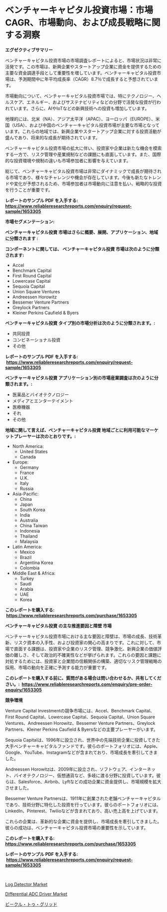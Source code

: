 <p><h1>ベンチャーキャピタル投資市場：市場CAGR、市場動向、および成長戦略に関する洞察</h1></p><p><strong>エグゼクティブサマリー</strong></p>
<p><p>ベンチャーキャピタル投資市場の市場調査レポートによると、市場状況は非常に活発です。この市場は、新興企業やスタートアップ企業に資金を提供するための主要な資金調達手段として重要性を増しています。ベンチャーキャピタル投資市場は、予測期間中に年平均成長率（CAGR）8.7％で成長すると予想されています。</p><p>市場動向について、ベンチャーキャピタル投資市場では、特にテクノロジー、ヘルスケア、エネルギー、およびサステナビリティなどの分野で活発な投資が行われています。さらに、AIやIoTなどの新興技術への投資も増加しています。</p><p>地理的には、北米（NA）、アジア太平洋（APAC）、ヨーロッパ（EUROPE）、米国（USA）、および中国のベンチャーキャピタル投資市場が主要な市場となっています。これらの地域では、新興企業やスタートアップ企業に対する投資活動が盛んであり、将来的な成長が期待されています。</p><p>ベンチャーキャピタル投資市場の拡大に伴い、投資家や企業は新たな機会を模索する一方で、リスク管理や産業規制などの課題にも直面しています。また、国際的な投資環境や規制の違いも市場参加者に影響を与えています。</p><p>総じて、ベンチャーキャピタル投資市場は非常にダイナミックで成長が期待される市場であり、様々なチャレンジや機会が存在しています。今後も新たなトレンドや変化が予想されるため、市場参加者は市場動向に注意を払い、戦略的な投資を行うことが重要です。</p></p>
<p><strong>レポートのサンプル PDF を入手する: <a href="https://www.reliableresearchreports.com/enquiry/request-sample/1653305">https://www.reliableresearchreports.com/enquiry/request-sample/1653305</a></strong></p>
<p><strong>市場セグメンテーション:</strong></p>
<p><strong> ベンチャーキャピタル投資 市場はさらに概要、展開、アプリケーション、地域に分類されます :</strong></p>
<p><strong>コンポーネントに関しては、 ベンチャーキャピタル投資 市場は次のように分類されます: &nbsp;</strong></p>
<p><ul><li>Accel</li><li>Benchmark Capital</li><li>First Round Capital</li><li>Lowercase Capital</li><li>Sequoia Capital</li><li>Union Square Ventures</li><li>Andreessen Horowitz</li><li>Bessemer Venture Partners</li><li>Greylock Partners</li><li>Kleiner Perkins Caufield & Byers</li></ul></p>
<p><strong> ベンチャーキャピタル投資 タイプ別の市場分析は次のように分類されます。:</strong></p>
<p><ul><li>共同投資</li><li>コンビネーショナル投資</li><li>その他</li></ul></p>
<p><strong>レポートのサンプル PDF を入手する: &nbsp;<a href="https://www.reliableresearchreports.com/enquiry/request-sample/1653305">https://www.reliableresearchreports.com/enquiry/request-sample/1653305</a></strong></p>
<p><strong> ベンチャーキャピタル投資 アプリケーション別の市場産業調査は次のように分類されます。:</strong></p>
<p><ul><li>医薬品とバイオテクノロジー</li><li>メディアとエンターテイメント</li><li>医療機器</li><li>それ</li><li>その他</li></ul></p>
<p><strong>地域に関して言えば、ベンチャーキャピタル投資 地域ごとに利用可能なマーケットプレーヤーは次のとおりです。:</strong></p>
<p><ul>
    <li>
        North America:
        <ul>
            <li>United States</li>
            <li>Canada</li>
        </ul>
    </li>
    <li>
        Europe:
        <ul>
            <li>Germany</li>
            <li>France</li>
            <li>U.K.</li>
            <li>Italy</li>
            <li>Russia</li>
        </ul>
    </li>
    <li>
        Asia-Pacific:
        <ul>
            <li>China</li>
            <li>Japan</li>
            <li>South Korea</li>
            <li>India</li>
            <li>Australia</li>
            <li>China Taiwan</li>
            <li>Indonesia</li>
            <li>Thailand</li>
            <li>Malaysia</li>
        </ul>
    </li>
    <li>
        Latin America:
        <ul>
            <li>Mexico</li>
            <li>Brazil</li>
            <li>Argentina Korea</li>
            <li>Colombia</li>
        </ul>
    </li>
    <li>
        Middle East & Africa:
        <ul>
            <li>Turkey</li>
            <li>Saudi</li>
            <li>Arabia</li>
            <li>UAE</li>
            <li>Korea</li>
        </ul>
    </li>
    </ul></p>
<p><strong>このレポートを購入する: &nbsp;<a href="https://www.reliableresearchreports.com/purchase/1653305">https://www.reliableresearchreports.com/purchase/1653305</a></strong></p>
<p><strong>ベンチャーキャピタル投資 の主な推進要因と障壁 市場</strong></p>
<p><p>ベンチャーキャピタル投資市場における主な要因と障壁は、市場の成長、技術革新、リスク資本の入手性、および投資家の関心の高まりです。これに対して、市場で直面する課題は、投資家や企業のリスク管理、競争激化、新興企業の価値評価の難しさ、そして政治的不確実性などが挙げられます。これらの要因と課題に対処するためには、投資家と企業間の信頼関係の構築、適切なリスク管理戦略の採用、市場の動向を正確に予測する能力が重要です。</p></p>
<p><strong>このレポートを購入する前に、質問がある場合は問い合わせるか、共有してください。:&nbsp; <a href="https://www.reliableresearchreports.com/enquiry/pre-order-enquiry/1653305">https://www.reliableresearchreports.com/enquiry/pre-order-enquiry/1653305</a></strong></p>
<p><strong>競争環境</strong></p>
<p><p>Venture Capital Investmentの競争市場には、Accel、Benchmark Capital、First Round Capital、Lowercase Capital、Sequoia Capital、Union Square Ventures、Andreessen Horowitz、Bessemer Venture Partners、Greylock Partners、Kleiner Perkins Caufield & Byersなどの主要プレーヤーがいます。</p><p>Sequoia Capitalは、1996年に設立され、世界中の先端技術企業に投資してきた大手ベンチャーキャピタルファンドです。彼らのポートフォリオには、Apple、Google、YouTube、Instagramなどが含まれており、市場成長を牽引してきました。</p><p>Andreessen Horowitzは、2009年に設立され、ソフトウェア、インターネット、バイオテクノロジー、仮想通貨など、多岐に渡る分野に投資しています。彼らは、Salesforce、Airbnb、Lyftなどの成功企業に資金提供し、市場規模を拡大させました。</p><p>Bessemer Venture Partnersは、1911年に創業された老舗ベンチャーキャピタルであり、技術分野に特化した投資を行っています。彼らのポートフォリオには、LinkedIn、Pinterest、Twilioなどが含まれており、高い売上高を上げています。</p><p>これらの企業は、革新的な企業に資金を提供し、市場成長を牽引してきました。彼らの成功は、ベンチャーキャピタル投資市場の重要性を示しています。</p></p>
<p><strong>このレポートを購入する: &nbsp; <a href="https://www.reliableresearchreports.com/purchase/1653305">https://www.reliableresearchreports.com/purchase/1653305</a></strong></p>
<p><strong>レポートのサンプル PDF を入手する: &nbsp;<a href="https://www.reliableresearchreports.com/enquiry/request-sample/1653305">https://www.reliableresearchreports.com/enquiry/request-sample/1653305</a></strong><strong></strong></p>
<p>&nbsp;</p>
<p><p><a href="https://github.com/okotobwrhuteie/Market-Research-Report-List-1/blob/main/log-detector-market.md">Log Detector Market</a></p><p><a href="https://github.com/myacatherineblakecaczo9vcsw/Market-Research-Report-List-2/blob/main/differential-adc-driver-market.md">Differential ADC Driver Market</a></p><p><a href="https://github.com/Sophiaard2003/Market-Research-Report-List-1/blob/main/828949110747.md">ビークル・トゥ・グリッド</a></p></p>